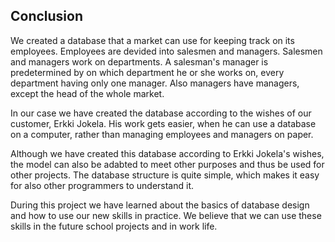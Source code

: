 Conclusion
--------------

We created a database that a market can use for keeping track on its employees. Employees are devided into salesmen and managers. Salesmen and managers work on departments. A salesman's manager is predetermined by on which department he or she works on, every department having only one manager. Also managers have managers, except the head of the whole market. 

In our case we have created the database according to the wishes of our customer, Erkki Jokela. His work gets easier, when he can use a database on a computer, rather than managing employees and managers on paper.

Although we have created this database according to Erkki Jokela's wishes, the model can also be adabted to meet other purposes and thus be used for other projects. The database structure is quite simple, which makes it easy for also other programmers to understand it.

During this project we have learned about the basics of database design and how to use our new skills in practice. We believe that we can use these skills in the future school projects and in work life. 
